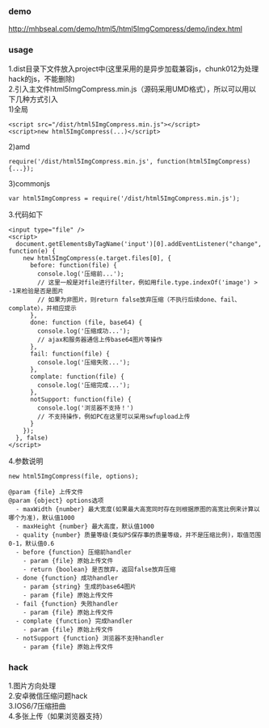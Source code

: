 ### demo
http://mhbseal.com/demo/html5/html5ImgCompress/demo/index.html
### usage
1.dist目录下文件放入project中(这里采用的是异步加载兼容js，chunk012为处理hack的js，不能删除)    
2.引入主文件html5ImgCompress.min.js（源码采用UMD格式），所以可以用以下几种方式引入  
  1)全局
  
    <script src="/dist/html5ImgCompress.min.js"></script>
    <script>new html5ImgCompress(...)</script>
  2)amd
  
    require('/dist/html5ImgCompress.min.js', function(html5ImgCompress) {...});
  3)commonjs
  
    var html5ImgCompress = require('/dist/html5ImgCompress.min.js');
3.代码如下  

    <input type="file" />
    <script>
      document.getElementsByTagName('input')[0].addEventListener("change", function(e) {
        new html5ImgCompress(e.target.files[0], {
          before: function(file) {
            console.log('压缩前...');
            // 这里一般是对file进行filter，例如用file.type.indexOf('image') > -1来检验是否是图片
            // 如果为非图片，则return false放弃压缩（不执行后续done、fail、complate），并相应提示
          },
          done: function (file, base64) {
            console.log('压缩成功...');
            // ajax和服务器通信上传base64图片等操作
          },
          fail: function(file) {
            console.log('压缩失败...');
          },
          complate: function(file) {
            console.log('压缩完成...');
          },
          notSupport: function(file) {
            console.log('浏览器不支持！')
            // 不支持操作，例如PC在这里可以采用swfupload上传
          }
        });
      }, false)
    </script>
4.参数说明

    new html5ImgCompress(file, options);
    
    @param {file} 上传文件
    @param {object} options选项
      - maxWidth {number} 最大宽度(如果最大高宽同时存在则根据原图的高宽比例来计算以哪个为准)，默认值1000
      - maxHeight {number} 最大高度，默认值1000
      - quality {number} 质量等级(类似PS保存事的质量等级，并不是压缩比例)，取值范围 0-1，默认值0.6
      - before {function} 压缩前handler
        - param {file} 原始上传文件
        - return {boolean} 是否放弃，返回false放弃压缩
      - done {function} 成功handler
        - param {string} 生成的base64图片
        - param {file} 原始上传文件
      - fail {function} 失败handler
        - param {file} 原始上传文件
      - complate {function} 完成handler
        - param {file} 原始上传文件
      - notSupport {function} 浏览器不支持handler
        - param {file} 原始上传文件
### hack
1.图片方向处理  
2.安卓微信压缩问题hack  
3.IOS6/7压缩扭曲  
4.多张上传（如果浏览器支持）

